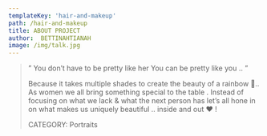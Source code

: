 ```yaml
---
templateKey: 'hair-and-makeup'
path: /hair-and-makeup
title: ABOUT PROJECT
author:  BETTINAHTIANAH
image: /img/talk.jpg
---
```

> ” You don’t have to be
 pretty like her
 You can be pretty like you
> .. ”
>
>
> Because it takes multiple
> shades to create the beauty of a rainbow 🌈..   As women
> we all bring something special to the table .
> Instead of focusing on what
> we lack & what the next person has let’s all hone
> in on what makes us uniquely beautiful ..
> inside and out ❤ !
>
>
>
> CATEGORY:
> Portraits
